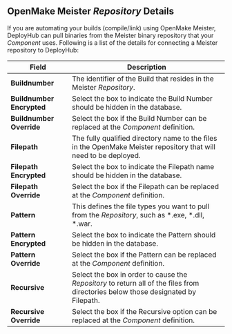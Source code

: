 ## OpenMake Meister _Repository_ Details

If you are automating your builds (compile/link) using OpenMake Meister, DeployHub can pull binaries from the Meister binary repository that your _Component_ uses. Following is a list of the details for connecting a Meister repository to DeployHub:

| Field | Description |
| --- | --- |
| **Buildnumber**| The identifier of the Build that resides in the Meister _Repository_.|
| **Buildnumber Encrypted**| Select the box to indicate the Build Number should be hidden in the database.|
| **Buildnumber Override**| Select the box if the Build Number can be replaced at the _Component_ definition. |
| **Filepath**|  The fully qualified directory name to the files in the OpenMake Meister repository that will need to be deployed. |
| **Filepath Encrypted** | Select the box to indicate the Filepath name should be hidden in the database.|
| **Filepath Override** | Select the box if the Filepath can be replaced at the _Component_ definition. |  
|**Pattern** | This defines the file types you want to pull from the _Repository_, such as \*.exe, \*.dll, \*.war. |
|**Pattern Encrypted** | Select the box to indicate the Pattern should be hidden in the database.|
|**Pattern Override** |Select the box if the Pattern can be replaced at the _Component_ definition.|
|**Recursive**| Select the box in order to cause the _Repository_ to return all of the files from directories below those designated by Filepath. |
|**Recursive Override** |Select the box if the Recursive option can be replaced at the _Component_ definition.|
